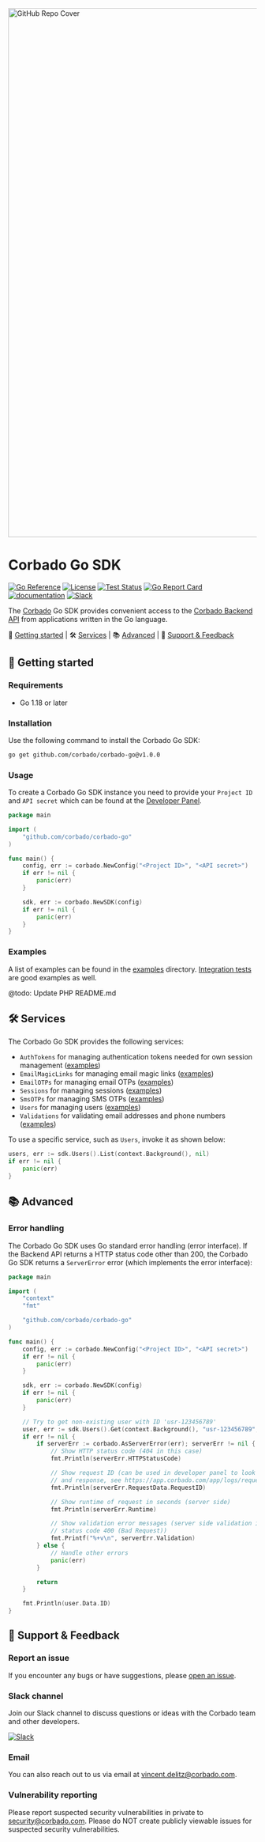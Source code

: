 <img width="1070" alt="GitHub Repo Cover" src="https://github.com/corbado/corbado-php/assets/18458907/aa4f9df6-980b-4b24-bb2f-d71c0f480971">

# Corbado Go SDK

[![Go Reference](https://pkg.go.dev/badge/github.com/corbado/corbado-go.svg)](https://pkg.go.dev/github.com/corbado/corbado-go)
[![License](https://poser.pugx.org/corbado/php-sdk/license.svg)](https://packagist.org/packages/corbado/php-sdk)
[![Test Status](https://github.com/corbado/corbado-go/workflows/tests/badge.svg)](https://github.com/corbado/corbado-go/actions?query=workflow%3Atests)
[![Go Report Card](https://goreportcard.com/badge/github.com/corbado/corbado-go)](https://goreportcard.com/report/github.com/corbado/corbado-go)
[![documentation](https://img.shields.io/badge/documentation-Corbado_Backend_API_Reference-blue.svg)](https://api.corbado.com/docs/api/)
[![Slack](https://img.shields.io/badge/slack-join%20chat-brightgreen.svg)](https://join.slack.com/t/corbado/shared_invite/zt-1b7867yz8-V~Xr~ngmSGbt7IA~g16ZsQ)

The [Corbado](https://www.corbado.com) Go SDK provides convenient access to the [Corbado Backend API](https://api.corbado.com/docs/api/) from applications written in the Go language.

:rocket: [Getting started](#rocket-getting-started) | :hammer_and_wrench: [Services](#hammer_and_wrench-services) | :books: [Advanced](#books-advanced) | :speech_balloon: [Support & Feedback](#speech_balloon-support--feedback)

## :rocket: Getting started

### Requirements

- Go 1.18 or later

### Installation

Use the following command to install the Corbado Go SDK:

```bash
go get github.com/corbado/corbado-go@v1.0.0
```

### Usage

To create a Corbado Go SDK instance you need to provide your `Project ID` and `API secret` which can be found at the [Developer Panel](https://app.corbado.com).

```Go
package main

import (
    "github.com/corbado/corbado-go"
)

func main() {
    config, err := corbado.NewConfig("<Project ID>", "<API secret>")
    if err != nil {
        panic(err)
    }

    sdk, err := corbado.NewSDK(config)
    if err != nil {
        panic(err)
    }
}
```

### Examples

A list of examples can be found in the [examples](/examples) directory. [Integration tests](tests/integration) are good examples as well.

@todo: Update PHP README.md

## :hammer_and_wrench: Services

The Corbado Go SDK provides the following services:

- `AuthTokens` for managing authentication tokens needed for own session management ([examples](tests/integration/authtoken))
- `EmailMagicLinks` for managing email magic links ([examples](tests/integration/emailmagiclink))
- `EmailOTPs` for managing email OTPs ([examples](tests/integration/emailotp))
- `Sessions` for managing sessions ([examples](examples/sessionstdlib))
- `SmsOTPs` for managing SMS OTPs ([examples](tests/integration/smsotp))
- `Users` for managing users ([examples](tests/integration/user))
- `Validations` for validating email addresses and phone numbers ([examples](tests/integration/validation))

To use a specific service, such as `Users`, invoke it as shown below:

```Go
users, err := sdk.Users().List(context.Background(), nil)
if err != nil {
    panic(err)
}
``` 

## :books: Advanced

### Error handling

The Corbado Go SDK uses Go standard error handling (error interface). If the Backend API returns a HTTP status code other than 200, the Corbado Go SDK returns a `ServerError` error (which implements the error interface):

```Go
package main

import (
    "context"
    "fmt"

    "github.com/corbado/corbado-go"
)

func main() {
    config, err := corbado.NewConfig("<Project ID>", "<API secret>")
    if err != nil {
        panic(err)
    }

    sdk, err := corbado.NewSDK(config)
    if err != nil {
        panic(err)
    }

    // Try to get non-existing user with ID 'usr-123456789'
    user, err := sdk.Users().Get(context.Background(), "usr-123456789", nil)
    if err != nil {
        if serverErr := corbado.AsServerError(err); serverErr != nil {
            // Show HTTP status code (404 in this case)
            fmt.Println(serverErr.HTTPStatusCode)

            // Show request ID (can be used in developer panel to look up the full request
            // and response, see https://app.corbado.com/app/logs/requests)
            fmt.Println(serverErr.RequestData.RequestID)

            // Show runtime of request in seconds (server side)
            fmt.Println(serverErr.Runtime)

            // Show validation error messages (server side validation in case of HTTP
            // status code 400 (Bad Request))
            fmt.Printf("%+v\n", serverErr.Validation)
        } else {
            // Handle other errors
            panic(err)
        }

        return
    }

    fmt.Println(user.Data.ID)
}

```

## :speech_balloon: Support & Feedback

### Report an issue

If you encounter any bugs or have suggestions, please [open an issue](https://github.com/corbado/corbado-go/issues/new).

### Slack channel

Join our Slack channel to discuss questions or ideas with the Corbado team and other developers.

[![Slack](https://img.shields.io/badge/slack-join%20chat-brightgreen.svg)](https://join.slack.com/t/corbado/shared_invite/zt-1b7867yz8-V~Xr~ngmSGbt7IA~g16ZsQ)

### Email

You can also reach out to us via email at vincent.delitz@corbado.com.

### Vulnerability reporting

Please report suspected security vulnerabilities in private to security@corbado.com. Please do NOT create publicly viewable issues for suspected security vulnerabilities.
